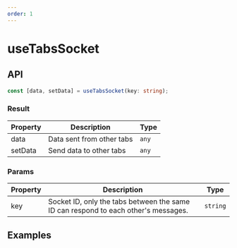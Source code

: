 ```yaml
---
order: 1
---
```


# useTabsSocket

## API
```typescript
const [data, setData] = useTabsSocket(key: string);
```

### Result
| Property            | Description                                                                                      | Type                                         |
| ------------------- | ------------------------------------------------------------------------------------------------ | -------------------------------------------- |
| data                | Data sent from other tabs                                                                        | `any`                                        |
| setData             | Send data to other tabs                                                                          | `any`                                        |


### Params
| Property            | Description                                                                                      | Type                                         |
| ------------------- | ------------------------------------------------------------------------------------------------ | -------------------------------------------- |
| key                 | Socket ID, only the tabs between the same ID can respond to each other's messages.               | `string`                                     |

## Examples
<code src="./demos/useTabsSocket"></code>